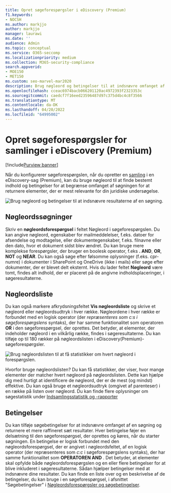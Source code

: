 ```yaml
---
title: Opret søgeforespørgsler i eDiscovery (Premium)
f1.keywords:
- NOCSH
ms.author: markjjo
author: markjjo
manager: laurawi
ms.date: ''
audience: Admin
ms.topic: conceptual
ms.service: O365-seccomp
ms.localizationpriority: medium
ms.collection: M365-security-compliance
search.appverid:
- MOE150
- MET150
ms.custom: seo-marvel-mar2020
description: Brug nøgleord og betingelser til at indsnævre omfanget af søgningen, når der søges efter data ved hjælp af eDiscovery (Premium) i Microsoft 365.
ms.openlocfilehash: cceac6974bacb066201120ac4972393f2323353c
ms.sourcegitcommit: caedcf7f16eed23596487d97c375d4bc4c8f3566
ms.translationtype: MT
ms.contentlocale: da-DK
ms.lasthandoff: 04/20/2022
ms.locfileid: "64995002"
---
```

# <a name="build-search-queries-for-collections-in-ediscovery-premium"></a>Opret søgeforespørgsler for samlinger i eDiscovery (Premium)

[!include[Purview banner](../includes/purview-rebrand-banner.md)]

Når du konfigurerer søgeforespørgslen, når du opretter en [samling](collections-overview.md) i en eDiscovery-sag (Premium), kan du bruge nøgleord til at finde bestemt indhold og betingelser for at begrænse omfanget af søgningen for at returnere elementer, der er mest relevante for din juridiske undersøgelse.

![Brug nøgleord og betingelser til at indsnævre resultaterne af en søgning.](../media/SearchQueryBox.png)

## <a name="keyword-searches"></a>Nøgleordssøgninger

Skriv en **nøgleordsforespørgsel** i feltet Nøgleord i søgeforespørgslen. Du kan angive nøgleord, egenskaber for mailmeddelelser, f.eks. datoer for afsendelse og modtagelse, eller dokumentegenskaber, f.eks. filnavne eller den dato, hvor et dokument sidst blev ændret. Du kan bruge mere komplekse forespørgsler, der bruger en boolesk operator, f.eks **. AND**, **OR**, **NOT** og **NEAR**. Du kan også søge efter følsomme oplysninger (f.eks. cpr-numre) i dokumenter i SharePoint og OneDrive (ikke i mails) eller søge efter dokumenter, der er blevet delt eksternt. Hvis du lader feltet **Nøgleord** være tomt, findes alt indhold, der er placeret på de angivne indholdsplaceringer, i søgeresultaterne.

## <a name="keyword-list"></a>Nøgleordsliste

Du kan også markere afkrydsningsfeltet **Vis nøgleordsliste** og skrive et nøgleord eller nøgleordsudtryk i hver række. Nøgleordene i hver række er forbundet med en logisk operator (der *repræsenteres som c:s i søgeforespørgslens* syntaks), der har samme funktionalitet som operatoren **OR** i den søgeforespørgsel, der oprettes. Det betyder, at elementer, der indeholder nøgleord i en vilkårlig række, findes i søgeresultaterne. Du kan tilføje op til 180 rækker på nøgleordslisten i eDiscovery(Premium)-søgeforespørgsler.

![Brug nøgleordslisten til at få statistikker om hvert nøgleord i forespørgslen.](../media/KeywordListSearch.png)

Hvorfor bruge nøgleordslisten? Du kan få statistikker, der viser, hvor mange elementer der matcher hvert nøgleord på nøgleordslisten. Dette kan hjælpe dig med hurtigt at identificere de nøgleord, der er de mest (og mindst) effektive. Du kan også bruge et nøgleordsudtryk (omgivet af parenteser) i en række på listen over nøgleord. Du kan finde flere oplysninger om søgestatistik under [Indsamlingsstatistik og -rapporter](collection-statistics-reports.md)

## <a name="conditions"></a>Betingelser

Du kan tilføje søgebetingelser for at indsnævre omfanget af en søgning og returnere et mere raffineret sæt resultater. Hver betingelse føjer en delsætning til den søgeforespørgsel, der oprettes og køres, når du starter søgningen. En betingelse er logisk forbundet med den nøgleordsforespørgsel, der er angivet i nøgleordsfeltet, af en logisk operator (der repræsenteres som *c:c* i søgeforespørgslens syntaks), der har samme funktionalitet som **OPERATOREN AND** . Det betyder, at elementer skal opfylde både nøgleordsforespørgslen og en eller flere betingelser for at blive inkluderet i søgeresultaterne. Sådan hjælper betingelser med at indsnævre dine resultater. Du kan finde en liste over og en beskrivelse af de betingelser, du kan bruge i en søgeforespørgsel, i afsnittet "Søgebetingelser" i [Nøgleordsforespørgsler og søgebetingelser](keyword-queries-and-search-conditions.md#search-conditions).
